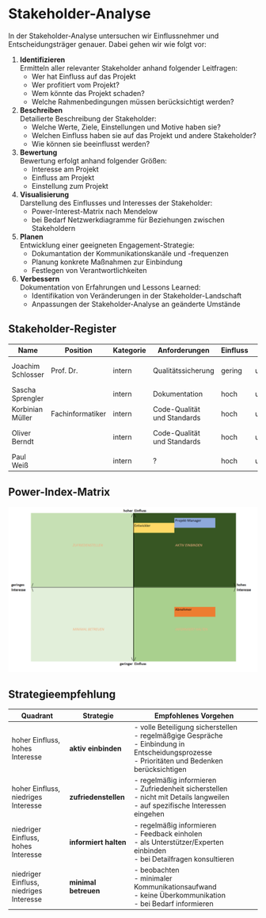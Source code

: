 # Stakeholder-Analyse
In der Stakeholder-Analyse untersuchen wir Einflussnehmer und Entscheidungsträger genauer. Dabei gehen wir wie folgt vor:

1. **Identifizieren**<br>
Ermitteln aller relevanter Stakeholder anhand folgender Leitfragen:
    * Wer hat Einfluss auf das Projekt
    * Wer profitiert vom Projekt?
    * Wem könnte das Projekt schaden?
    * Welche Rahmenbedingungen müssen berücksichtigt werden?
2. **Beschreiben**<br>
Detailierte Beschreibung der Stakeholder:
    * Welche Werte, Ziele, Einstellungen und Motive haben sie?
    * Welchen Einfluss haben sie auf das Projekt und andere Stakeholder?
    * Wie können sie beeinflusst werden?
3. **Bewertung**<br>
Bewertung erfolgt anhand folgender Größen:
    * Interesse am Projekt
    * Einfluss am Projekt
    * Einstellung zum Projekt
4. **Visualisierung**<br>
Darstellung des Einflusses und Interesses der Stakeholder:
    * Power-Interest-Matrix nach Mendelow
    * bei Bedarf Netzwerkdiagramme für Beziehungen zwischen Stakeholdern
5. **Planen**<br>
Entwicklung einer geeigneten Engagement-Strategie:
    * Dokumantation der Kommunikationskanäle und -frequenzen
    * Planung konkrete Maßnahmen zur Einbindung
    * Festlegen von Verantwortlichkeiten
6. **Verbessern**<br>
 Dokumentation von Erfahrungen und Lessons Learned:
    * Identifikation von Veränderungen in der Stakeholder-Landschaft
    * Anpassungen der Stakeholder-Analyse an geänderte Umstände

## Stakeholder-Register
| Name | Position | Kategorie | Anforderungen | Einfluss | Einstellung | Konfliktpotenzial | Rolle | Kommunikationsfrequenz | Anmerkung |
| --- | --- | --- | --- | --- | --- | --- | --- | --- | --- |
| Joachim Schlosser | Prof. Dr. | intern | Qualitätssicherung | gering | unterstützend | niedrig | Abnehmer | 1x/Woche | Wartezeiten gering halten |
| Sascha Sprengler |  | intern | Dokumentation | hoch | unterstützend | niedrig | Entwicklung, PM | 1x/Woche | Verfasser |
| Korbinian Müller | Fachinformatiker | intern | Code-Qualität und Standards | hoch | unterstützend | niedrig | Entwicklung, PM | 1x/Woche | 3D-Drucker |
| Oliver Berndt |  | intern | Code-Qualität und Standards | hoch | unterstützend | niedrig | Entwicklung, PM | 1x/Woche | hohe Python-Erfahrung |
| Paul Weiß |  | intern | ? | hoch | unterstützend | niedrig | Entwicklung | 1x/Woche |  |

## Power-Index-Matrix
![Power-Index-Matrix](Bilder/riskmanagement-matrix.png)

## Strategieempfehlung
| Quadrant | Strategie | Empfohlenes Vorgehen |
| --- | --- | --- |
| hoher Einfluss,<br>hohes Interesse | **aktiv einbinden** | - volle Beteiligung sicherstellen<br>- regelmäßgige Gespräche<br>- Einbindung in Entscheidungsprozesse<br>- Prioritäten und Bedenken berücksichtigen |
| hoher Einfluss,<br>niedriges Interesse | **zufriedenstellen** | - regelmäßig informieren<br>- Zufriedenheit sicherstellen<br>- nicht mit Details langweilen<br>- auf spezifische Interessen eingehen |
| niedriger Einfluss,<br>hohes Interesse | **informiert halten** | - regelmäßig informieren<br>- Feedback einholen<br>- als Unterstützer/Experten einbinden<br>- bei Detailfragen konsultieren |
| niedriger Einfluss,<br>niedriges Interesse | **minimal betreuen** | - beobachten<br>- minimaler Kommunikationsaufwand<br>- keine Überkommunikation<br>- bei Bedarf informieren |
